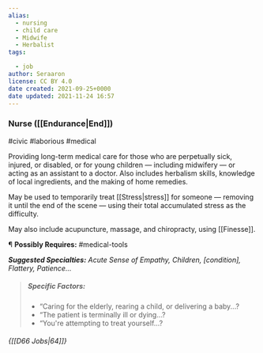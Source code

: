 ```yaml
---
alias:
  - nursing
  - child care
  - Midwife
  - Herbalist
tags:

  - job
author: Seraaron
license: CC BY 4.0
date created: 2021-09-25+0000
date updated: 2021-11-24 16:57
---
```


### Nurse ([[Endurance|End]])

#civic #laborious #medical

Providing long-term medical care for those who are perpetually sick, injured, or disabled, or for young children — including midwifery — or acting as an assistant to a doctor. Also includes herbalism skills, knowledge of local ingredients, and the making of home remedies.

May be used to temporarily treat [[Stress|stress]] for someone — removing it until the end of the scene — using their total accumulated stress as the difficulty.

May also include acupuncture, massage, and chiropracty, using [[Finesse]].

¶ **Possibly Requires:** #medical-tools 

_**Suggested Specialties:** Acute Sense of Empathy, Children, [condition], Flattery, Patience..._

> ##### Specific Factors:
>
> - “Caring for the elderly, rearing a child, or delivering a baby...?
> - “The patient is terminally ill or dying...?
> - “You're attempting to treat yourself...?

###### {[[D66 Jobs|64]]}

